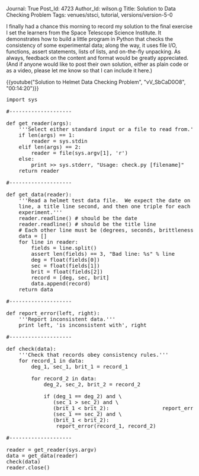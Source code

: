 Journal: True
Post_Id: 4723
Author_Id: wilson.g
Title: Solution to Data Checking Problem
Tags: venues/stsci, tutorial, versions/version-5-0

<p>I finally had a chance this morning to record my solution to the final exercise I set the learners from the Space Telescope Science Institute. It demonstrates how to build a little program in Python that checks the consistency of some experimental data; along the way, it uses file I/O, functions, assert statements, lists of lists, and on-the-fly unpacking. As always, feedback on the content and format would be greatly appreciated. (And if anyone would like to post their own solution, either as plain code or as a video, please let me know so that I can include it here.)</p>

{{youtube("Solution to Helmet Data Checking Problem", "vV_SbCaD0O8", "00:14:20")}}

<pre>import sys

#--------------------

def get_reader(args):
    '''Select either standard input or a file to read from.'''
    if len(args) == 1:
        reader = sys.stdin
    elif len(args) == 2:
        reader = file(sys.argv[1], 'r')
    else:
        print &gt;&gt; sys.stderr, "Usage: check.py [filename]"
    return reader

#--------------------

def get_data(reader):
    '''Read a helmet test data file.  We expect the date on the first
    line, a title line second, and then one triple for each
    experiment.'''
    reader.readline() # should be the date
    reader.readline() # should be the title line
    # Each other line must be (degrees, seconds, brittleness) record
    data = []
    for line in reader:
        fields = line.split()
        assert len(fields) == 3, "Bad line: %s" % line
        deg = float(fields[0])
        sec = float(fields[1])
        brit = float(fields[2])
        record = [deg, sec, brit]
        data.append(record)
    return data

#--------------------

def report_error(left, right):
    '''Report inconsistent data.'''
    print left, 'is inconsistent with', right

#--------------------

def check(data):
    '''Check that records obey consistency rules.'''
    for record_1 in data:
        deg_1, sec_1, brit_1 = record_1

        for record_2 in data:
            deg_2, sec_2, brit_2 = record_2

            if (deg_1 == deg_2) and \
               (sec_1 &gt; sec_2) and \
               (brit_1 &lt; brit_2):                 report_error(record_1, record_2)             if (deg_1 &gt; deg_2) and \
               (sec_1 == sec_2) and \
               (brit_1 &lt; brit_2):
                report_error(record_1, record_2)

#--------------------

reader = get_reader(sys.argv)
data = get_data(reader)
check(data)
reader.close()</pre>
